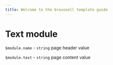```yaml
---
title: Welcome to the bravosell template guide
---
```


# Text module

`$module.name` - `string` page header value

`$module.text` - `string` page content value

